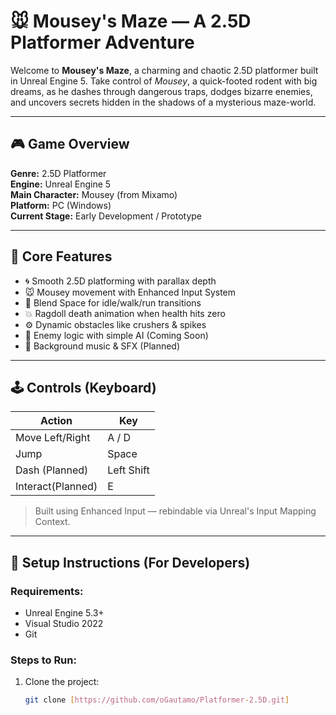 # 🐭 Mousey's Maze — A 2.5D Platformer Adventure

Welcome to **Mousey's Maze**, a charming and chaotic 2.5D platformer built in Unreal Engine 5. Take control of *Mousey*, a quick-footed rodent with big dreams, as he dashes through dangerous traps, dodges bizarre enemies, and uncovers secrets hidden in the shadows of a mysterious maze-world.

---

## 🎮 Game Overview

**Genre:** 2.5D Platformer  
**Engine:** Unreal Engine 5  
**Main Character:** Mousey (from Mixamo)  
**Platform:** PC (Windows)  
**Current Stage:** Early Development / Prototype

---

## 🧩 Core Features

- 🌀 Smooth 2.5D platforming with parallax depth
- 🐭 Mousey movement with Enhanced Input System
- 🧠 Blend Space for idle/walk/run transitions
- 💥 Ragdoll death animation when health hits zero
- ⚙️ Dynamic obstacles like crushers & spikes
- 🐍 Enemy logic with simple AI (Coming Soon)
- 🎵 Background music & SFX (Planned)

---

## 🕹️ Controls (Keyboard)

| Action          | Key           |
|-----------------|---------------|
| Move Left/Right | A / D         |
| Jump            | Space         |
| Dash (Planned)  | Left Shift    |
| Interact(Planned) |  E          |

> Built using Enhanced Input — rebindable via Unreal's Input Mapping Context.

---

## 🚀 Setup Instructions (For Developers)

### Requirements:
- Unreal Engine 5.3+
- Visual Studio 2022
- Git

### Steps to Run:
1. Clone the project:
   ```bash
   git clone [https://github.com/oGautamo/Platformer-2.5D.git]
